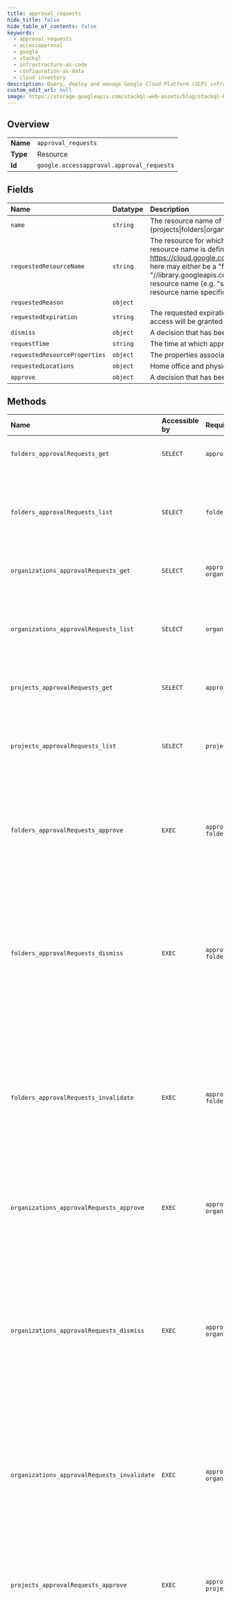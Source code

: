 ```yaml
---
title: approval_requests
hide_title: false
hide_table_of_contents: false
keywords:
  - approval_requests
  - accessapproval
  - google    
  - stackql
  - infrastructure-as-code
  - configuration-as-data
  - cloud inventory
description: Query, deploy and manage Google Cloud Platform (GCP) infrastructure and resources using SQL
custom_edit_url: null
image: https://storage.googleapis.com/stackql-web-assets/blog/stackql-blog-post-featured-image.png
---
```

  
    

## Overview
<table><tbody>
<tr><td><b>Name</b></td><td><code>approval_requests</code></td></tr>
<tr><td><b>Type</b></td><td>Resource</td></tr>
<tr><td><b>Id</b></td><td><code>google.accessapproval.approval_requests</code></td></tr>
</tbody></table>

## Fields
| Name | Datatype | Description |
|:-----|:---------|:------------|
| `name` | `string` | The resource name of the request. Format is "{projects\|folders\|organizations}/{id}/approvalRequests/{approval_request}". |
| `requestedResourceName` | `string` | The resource for which approval is being requested. The format of the resource name is defined at https://cloud.google.com/apis/design/resource_names. The resource name here may either be a "full" resource name (e.g. "//library.googleapis.com/shelves/shelf1/books/book2") or a "relative" resource name (e.g. "shelves/shelf1/books/book2") as described in the resource name specification. |
| `requestedReason` | `object` |  |
| `requestedExpiration` | `string` | The requested expiration for the approval. If the request is approved, access will be granted from the time of approval until the expiration time. |
| `dismiss` | `object` | A decision that has been made to dismiss an approval request. |
| `requestTime` | `string` | The time at which approval was requested. |
| `requestedResourceProperties` | `object` | The properties associated with the resource of the request. |
| `requestedLocations` | `object` | Home office and physical location of the principal. |
| `approve` | `object` | A decision that has been made to approve access to a resource. |
## Methods
| Name | Accessible by | Required Params | Description |
|:-----|:--------------|:----------------|:------------|
| `folders_approvalRequests_get` | `SELECT` | `approvalRequestsId, foldersId` | Gets an approval request. Returns NOT_FOUND if the request does not exist. |
| `folders_approvalRequests_list` | `SELECT` | `foldersId` | Lists approval requests associated with a project, folder, or organization. Approval requests can be filtered by state (pending, active, dismissed). The order is reverse chronological. |
| `organizations_approvalRequests_get` | `SELECT` | `approvalRequestsId, organizationsId` | Gets an approval request. Returns NOT_FOUND if the request does not exist. |
| `organizations_approvalRequests_list` | `SELECT` | `organizationsId` | Lists approval requests associated with a project, folder, or organization. Approval requests can be filtered by state (pending, active, dismissed). The order is reverse chronological. |
| `projects_approvalRequests_get` | `SELECT` | `approvalRequestsId, projectsId` | Gets an approval request. Returns NOT_FOUND if the request does not exist. |
| `projects_approvalRequests_list` | `SELECT` | `projectsId` | Lists approval requests associated with a project, folder, or organization. Approval requests can be filtered by state (pending, active, dismissed). The order is reverse chronological. |
| `folders_approvalRequests_approve` | `EXEC` | `approvalRequestsId:approve, foldersId` | Approves a request and returns the updated ApprovalRequest. Returns NOT_FOUND if the request does not exist. Returns FAILED_PRECONDITION if the request exists but is not in a pending state. |
| `folders_approvalRequests_dismiss` | `EXEC` | `approvalRequestsId:dismiss, foldersId` | Dismisses a request. Returns the updated ApprovalRequest. NOTE: This does not deny access to the resource if another request has been made and approved. It is equivalent in effect to ignoring the request altogether. Returns NOT_FOUND if the request does not exist. Returns FAILED_PRECONDITION if the request exists but is not in a pending state. |
| `folders_approvalRequests_invalidate` | `EXEC` | `approvalRequestsId:invalidate, foldersId` | Invalidates an existing ApprovalRequest. Returns the updated ApprovalRequest. NOTE: This does not deny access to the resource if another request has been made and approved. It only invalidates a single approval. Returns FAILED_PRECONDITION if the request exists but is not in an approved state. |
| `organizations_approvalRequests_approve` | `EXEC` | `approvalRequestsId:approve, organizationsId` | Approves a request and returns the updated ApprovalRequest. Returns NOT_FOUND if the request does not exist. Returns FAILED_PRECONDITION if the request exists but is not in a pending state. |
| `organizations_approvalRequests_dismiss` | `EXEC` | `approvalRequestsId:dismiss, organizationsId` | Dismisses a request. Returns the updated ApprovalRequest. NOTE: This does not deny access to the resource if another request has been made and approved. It is equivalent in effect to ignoring the request altogether. Returns NOT_FOUND if the request does not exist. Returns FAILED_PRECONDITION if the request exists but is not in a pending state. |
| `organizations_approvalRequests_invalidate` | `EXEC` | `approvalRequestsId:invalidate, organizationsId` | Invalidates an existing ApprovalRequest. Returns the updated ApprovalRequest. NOTE: This does not deny access to the resource if another request has been made and approved. It only invalidates a single approval. Returns FAILED_PRECONDITION if the request exists but is not in an approved state. |
| `projects_approvalRequests_approve` | `EXEC` | `approvalRequestsId:approve, projectsId` | Approves a request and returns the updated ApprovalRequest. Returns NOT_FOUND if the request does not exist. Returns FAILED_PRECONDITION if the request exists but is not in a pending state. |
| `projects_approvalRequests_dismiss` | `EXEC` | `approvalRequestsId:dismiss, projectsId` | Dismisses a request. Returns the updated ApprovalRequest. NOTE: This does not deny access to the resource if another request has been made and approved. It is equivalent in effect to ignoring the request altogether. Returns NOT_FOUND if the request does not exist. Returns FAILED_PRECONDITION if the request exists but is not in a pending state. |
| `projects_approvalRequests_invalidate` | `EXEC` | `approvalRequestsId:invalidate, projectsId` | Invalidates an existing ApprovalRequest. Returns the updated ApprovalRequest. NOTE: This does not deny access to the resource if another request has been made and approved. It only invalidates a single approval. Returns FAILED_PRECONDITION if the request exists but is not in an approved state. |
